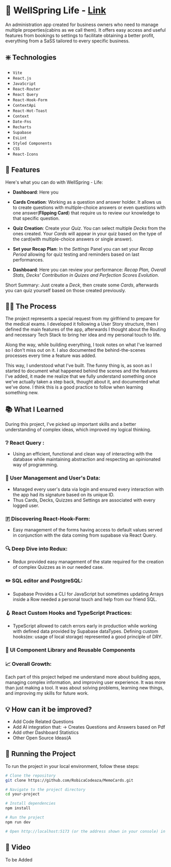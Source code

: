 # 🌱 WellSpring Life - [Link](https://robicacodeaza-wellspring-life.vercel.app)
An administration app created for business owners who need to manage multiple properties(cabins as we call them). It offers easy access and useful features from bookings to settings to facilitate obtaining a better profit, everything from a SaSS tailored to every specific business.


## ❇️ Technologies

- `Vite`
- `React.js`
- `JavaScript`
- `React-Router`
- `React Query`
- `React-Hook-Form`
- `ContextApi`
- `React-Hot-Toast`
- `Context`
- `Date-Fns`
- `Recharts`
- `Supabase`
- `EsLint`
- `Styled Components`
- `CSS`
- `React-Icons`



## 💎 Features

Here's what you can do with WellSpring - Life:

- **Dashboard**: Here you 

- **Cards Creation**: Working as a question and answer holder. It allows us to create questions with multiple-choice answers or even questions with one answer(**Flipping Card**) that require us to review our knowledge to that specific question. 

- **Quiz Creation**: Create your *Quiz*. You can select multiple *Decks* from the ones created. Your *Cards* will appear in your quiz based on the type of the card(with multiple-choice answers or single answer).

- **Set your Recap Plan**: In the *Settings* Panel you can set your *Recap Period* allowing for quiz testing and reminders based on last performances.

- **Dashboard**: Here you can review your performance: *Recap Plan, Overall Stats, Decks' Contribution in Quizes and Perfection Scores Evolution*. 

Short Summary: Just create a *Deck*, then create some *Cards*, afterwards you can quiz yourself based on those created previously.


  
## 🧑‍🍳 The Process

The project represents a special request from my girlfriend  to prepare for the medical exams. 
I developed it following a User Story structure, then I defined the main features of the app, afterwards I thought about the Routing and necessary Tech Stack to bring her idea and my personal touch to life.

Along the way, while building everything, I took notes on what I've learned so I don't miss out on it. I also documented the behind-the-scenes processes every time a feature was added.

This way, I understood what I've built. The funny thing is, as soon as I started to document what happened behind the scenes and the features I've added, it made me realize that we fully understand something once we've actually taken a step back, thought about it, and documented what we've done. I think this is a good practice to follow when learning something new.



## 📚 What I Learned

During this project, I've picked up important skills and a better understanding of complex ideas, which improved my logical thinking.

### ❔ React Query :

- Using an efficient, functional and clean way of interacting with the database while maintaining abstraction and respecting an opinionated way of programming.

### 👤 User Management and User's Data:

- Managed every user's data via login and ensured every interaction with the app had its signature based on its unique ID.
- Thus Cards, Decks, Quizzes and Settings are associated with every logged user.

### 🇫 Discovering React-Hook-Form:

- Easy management of the forms having access to default values served in conjunction with the data coming from supabase via React Query.

### 🔍 Deep Dive into Redux:

- Redux provided easy management of the state required for the creation of complex Quizzes as in our needed case.

### ✏️ SQL editor and PostgreSQL:

- Supabase Provides a CLI for JavaScript but sometimes updating Arrays inside a Row needed a personal touch and help from our friend SQL.

### 🪝 React Custom Hooks and TypeScript Practices:

- TypeScript allowed to catch errors early in production while working with defined data provided by Supabase dataTypes. Defining custom hooks(ex: usage of local storage) represented a good principle of DRY.

### 🏰 UI Component Library and Reusable Components

### 📈 Overall Growth:

Each part of this project helped me understand more about building apps, managing complex information, and improving user experience. It was more than just making a tool. It was about solving problems, learning new things, and improving my skills for future work.



## 💡 How can it be improved?

- Add Code Related Questions
- Add AI integration that:
  -> Creates Questions and Answers based on Pdf
- Add other Dashboard Statistics
- Other Open Source Ideas(A


## 🏃 Running the Project

To run the project in your local environment, follow these steps:

```bash
# Clone the repository
git clone https://github.com/RobicaCodeaza/MemoCards.git

# Navigate to the project directory
cd your-project

# Install dependencies
npm install

# Run the project
npm run dev

# Open http://localhost:5173 (or the address shown in your console) in your web browser to view the app.


```


## 🍿 Video

To be Added

